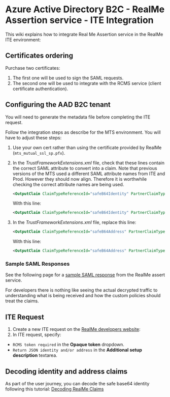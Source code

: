 # Azure Active Directory B2C - RealMe Assertion service - ITE Integration

This wiki explains how to integrate Real Me Assertion service in the RealMe ITE environment:

## Certificates ordering

Purchase two certificates:

1. The first one will be used to sign the SAML requests.
2. The second one will be used to integrate with the RCMS service (client certificate authentication).

## Configuring the AAD B2C tenant

You will need to generate the metadata file before completing the ITE request.

Follow the integration steps as describe for the MTS environment. You will have to adjust these steps:

1. Use your own cert rather than using the certificate provided by RealMe (`mts_mutual_ssl_sp.pfx`).
2. In the *TrustFrameworkExtensions.xml* file, check that these lines contain the correct SAML attribute to convert into a claim.   Note that previous versions of the MTS used a different SAML attribute names from ITE and Prod. However they should now align.  Therefore it is worthwhile checking the correct attribute names are being used.

    ```xml
    <OutputClaim ClaimTypeReferenceId="safeB64Identity" PartnerClaimType="urn:nzl:govt:ict:stds:authn:safeb64:attribute:igovt:IVS:Assertion:Identity" />
    ```

    With this line:

    ```xml
    <OutputClaim ClaimTypeReferenceId="safeB64Identity" PartnerClaimType="urn:nzl:govt:ict:stds:authn:safeb64:attribute:igovt:IVS:Assertion:JSON:Identity" />
    ```

3. In the *TrustFrameworkExtensions.xml* file, replace this line:

    ```xml
    <OutputClaim ClaimTypeReferenceId="safeB64Address" PartnerClaimType="urn:nzl:govt:ict:stds:authn:safeb64:attribute:NZPost:AVS:Assertion:Address" />
    ```

    With this line:

    ```xml
    <OutputClaim ClaimTypeReferenceId="safeB64Address" PartnerClaimType="urn:nzl:govt:ict:stds:authn:safeb64:attribute:NZPost:AVS:Assertion:JSON:Address" />
    ```

### Sample SAML Responses

See the following page for a [sample SAML response](./Sample-Saml-Assert-Response.md) from the RealMe assert service.

For developers there is nothing like seeing the actual decrypted traffic to understanding what is being received and how the custom policies should treat the claims.

## ITE Request

1. Create a new ITE request on the [RealMe developers website](https://developers.realme.govt.nz/):
2. In ITE request, specify:

- `RCMS token required` in the **Opaque token** dropdown.
- `Return JSON identity and/or address` in the **Additional setup description** textarea.

## Decoding identity and address claims

As part of the user journey, you can decode the safe base64 identity following this tutorial: [Decoding RealMe Claims](./Decoding-RealMe-Claims.md)
